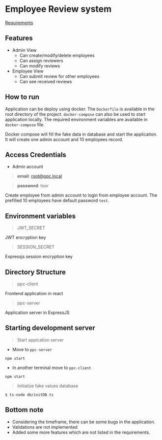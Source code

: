 # Employee Review system
[Requirements](https://github.com/Pay-Baymax/FullStackEngineerChallenge)
## Features

- Admin View
  - Can create/modify/delete employees
  - Can assign reviewers
  - Can modify reviews
- Employee View
  - Can submit review for other employees
  - Can see received reviews

## How to run

Application can be deploy using docker. The `Dockerfile` is available in the root directory of the project.
`docker-compose` can also be used to start application locally. The required environment variables are available in `docker-compose` file.

Docker compose will fill the fake data in database and start the application. It will create one admin account and 10 employees record.

## Access Credentials
- Admin account

> **email**: root@ppc.local

> **password**: toor

Create employee from admin account to login from employee account.
The prefilled 10 employees have default password `test`.

## Environment variables

> JWT_SECRET

JWT encryption key

> SESSION_SECRET

Expressjs session encryption key

## Directory Structure

> ppc-client

Frontend application in react

> ppc-server

Application server in ExpressJS

## Starting development server

> Start appication server

- Move to `ppc-server`

```
npm start
```

- In another terminal move to `ppc-client`

```
npm start
```

> Initialize fake values database
```
$ ts-node db/initDB.ts
```


## Bottom note
- Considering the timeframe, there can be some bugs in the application.
- Validations are not implemented
- Added some more features which are not listed in the requirements.
